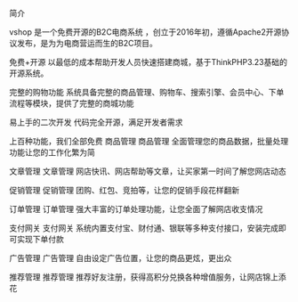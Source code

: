 简介

vshop 是一个免费开源的B2C电商系统 ，创立于2016年初，遵循Apache2开源协议发布，是为为电商营运而生的B2C项目。

免费+开源
以最低的成本帮助开发人员快速搭建商城，基于ThinkPHP3.23基础的开源系统。

完整的购物功能
系统具备完整的商品管理、购物车、搜索引擎、会员中心、下单流程等模块，提供了完整的商城功能

易上手的二次开发
代码完全开源，满足开发者需求

上百种功能，我们全部免费
商品管理
商品管理
全面管理您的商品数据，批量处理功能让您的工作化繁为简

文章管理
文章管理
网店快讯、网店帮助等文章，让买家第一时间了解您网店动态

促销管理
促销管理
团购、红包、竞拍等，让您的促销手段花样翻新

订单管理
订单管理
强大丰富的订单处理功能，让您全面了解网店收支情况

支付网关
支付网关
系统内置支付宝、财付通、银联等多种支付接口，安装完成即可实现下单付款

广告管理
广告管理
自由设定广告位置，让您的商品更炫，更出众

推荐管理
推荐管理
推荐好友注册，获得高积分兑换各种增值服务，让网店锦上添花
